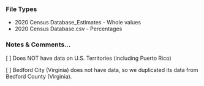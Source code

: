 ### File Types
* 2020 Census Database_Estimates - Whole values
* 2020 Census Database.csv - Percentages


### Notes & Comments...

[ ] Does NOT have data on U.S. Territories (including Puerto Rico)

[ ] Bedford City (Virginia) does not have data, so we duplicated its data from Bedford County (Virginia).
